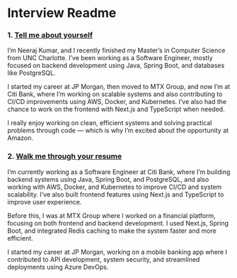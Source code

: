 # Interview Readme

### 1. [Tell me about yourself](#tell-me-about-yourself)
I’m Neeraj Kumar, and I recently finished my Master’s in Computer Science from UNC Charlotte. I’ve been working as a Software Engineer, mostly focused on backend development using Java, Spring Boot, and databases like PostgreSQL.

I started my career at JP Morgan, then moved to MTX Group, and now I’m at Citi Bank, where I’m working on scalable systems and also contributing to CI/CD improvements using AWS, Docker, and Kubernetes. I’ve also had the chance to work on the frontend with Next.js and TypeScript when needed.

I really enjoy working on clean, efficient systems and solving practical problems through code — which is why I’m excited about the opportunity at Amazon.

### 2. [Walk me through your resume](#walk-me-through-your-resume)

I’m currently working as a Software Engineer at Citi Bank, where I’m building backend systems using Java, Spring Boot, and PostgreSQL, and also working with AWS, Docker, and Kubernetes to improve CI/CD and system scalability. I’ve also built frontend features using Next.js and TypeScript to improve user experience.

Before this, I was at MTX Group where I worked on a financial platform, focusing on both frontend and backend development. I used Next.js, Spring Boot, and integrated Redis caching to make the system faster and more efficient.

I started my career at JP Morgan, working on a mobile banking app where I contributed to API development, system security, and streamlined deployments using Azure DevOps.
